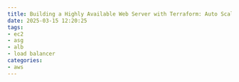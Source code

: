 ```yaml
---
title: Building a Highly Available Web Server with Terraform: Auto Scaling, Load Balancing, and Cross-Region Failover
date: 2025-03-15 12:20:25
tags:
- ec2
- asg
- alb
- load balancer
categories:
- aws
---
```

